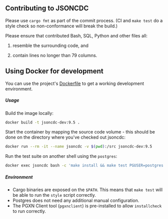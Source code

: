 Contributing to JSONCDC
-----------------------

Please use `cargo fmt` as part of the commit process. (CI and `make test` do a
style check so non-conformance will break the build.)

Please ensure that contributed Bash, SQL, Python and other files all:

1. resemble the surrounding code, and

2. contain lines no longer than 79 columns.

Using Docker for development
----------------------------

You can use the project's [Dockerfile](Dockerfile) to get a working development environment.

##### Usage

Build the image locally:

```sh
docker build -t jsoncdc-dev:9.5 .
```

Start the container by mapping the source code volume - this should be done on the directory where you've checked out jsoncdc:

```sh
docker run --rm -it --name jsoncdc -v $(pwd):/src jsoncdc-dev:9.5
```

Run the test suite on another shell using the `postgres`:

```sh
docker exec jsoncdc bash -c 'make install && make test PGUSER=postgres'
```

##### Environment

- Cargo binaries are exposed on the `$PATH`. This means that `make test` will be able to run the `style` script correctly.
- Postgres does not need any additional manual configuration.
- The PGXN Client tool (`pgxnclient`) is pre-installed to allow `installcheck` to run correctly.

